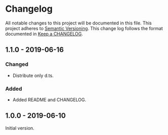 # Changelog

All notable changes to this project will be documented in this file.
This project adheres to [Semantic Versioning].
This change log follows the format documented in [Keep a CHANGELOG].

[semantic versioning]: http://semver.org/
[keep a changelog]: http://keepachangelog.com/

## 1.1.0 - 2019-06-16

### Changed

- Distribute only d.ts.

### Added

- Added README and CHANGELOG.

## 1.0.0 - 2019-06-10

Initial version.
